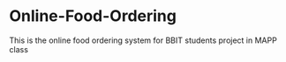 # Online-Food-Ordering
This is the online food ordering system for BBIT students project in MAPP class
